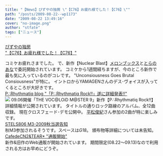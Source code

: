 ```yaml
---
title: "【News】ぴずやの独房 \"【C76】お疲れ様でした！【C76】\""
path: "/posts/2009-08-22--wp1173"
date: "2009-08-22 13:49:16"
cover: "no-image.png"
author: "stfate"
tags: ["ニュース"]
---
```


<style type="text/css">
<!--
p {white-space: pre-wrap};
-->
</style>

<a  href="http://www.pizuya.com/" target="_blank">ぴずやの独房 "【C76】お疲れ様でした！【C76】"</a>
<div >コミケお疲れさまでした。
で、新作【Nuclear Blast】<a href="http://shop.melonbooks.co.jp/shop/sp_pizuya_nuclear.php" target="_blank">メロンブックス</a>と<a href="http://www.toranoana.jp/mailorder/article/04/0010/18/97/040010189760.html" target="_blank">とらのあな</a>で委託開始されています。
コミケから1週間経ちますが、今のところ新作で最も気に入っているのがコレです。
"Unconsiousness Goes Brutal Consiousness"が特に。
イントロからYAMAGENさんのデス･ヴォイスが入ってくるところが大好きです。</div>
<a  href="http://prq.blog44.fc2.com/" target="_blank">P∴Rhythmatiq blog "「P∴Rhythmatiq Rock!!」遂に詳細発表!!"</a>
<div ><a href="http://prq.blog44.fc2.com/" target="_blank"><img src="http://stfate.net/img/pqpc0001_bg.jpg"  /></a>
09.06開催「THE VOC@LOiD M@STER 9」新作【P∴Rhythmatiq Rock!!】詳細情報が公開されています。
タイトルの通りロック路線のアルバム、全12曲収録。
現在クロスフェード･デモ公開中。
<a href="http://www.soj.razor.jp/" target="_blank">平松俊紀</a>さん参加の2曲が特に楽しみです。</div>
<a  href="http://www.stels806.com/" target="_blank">STELS806 M3-2009秋当選告知</a>
<div >秋M3参加されるそうです。スペースは<em>G18</em>。
頒布物等詳細については未告知。</div>
<a  href="http://homepage2.nifty.com/cn2/" target="_blank">CafedeCN2&TEAR* "通販開始"</a>
<div >新作&旧作のWeb通販が開始されています。
期間限定(08.22～09.13)なので利用される方はお早めにどうぞ。</div>
